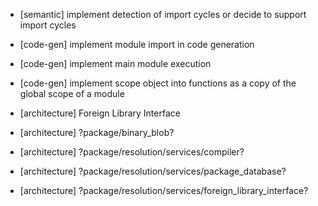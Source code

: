 * [semantic] implement detection of import cycles or decide to support
             import cycles
* [code-gen] implement module import in code generation
* [code-gen] implement main module execution
* [code-gen] implement scope object into functions as a copy of the global
             scope of a module

* [architecture] Foreign Library Interface

* [architecture] ?package/binary_blob?

* [architecture] ?package/resolution/services/compiler?
* [architecture] ?package/resolution/services/package_database?
* [architecture] ?package/resolution/services/foreign_library_interface?


